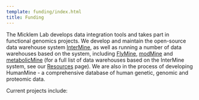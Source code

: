 ```yaml
---
template: funding/index.html
title: Funding
---
```

The Micklem Lab develops data integration tools and takes part in functional genomics projects. We develop and maintain the open-source data warehouse system [InterMine](http://www.intermine.org/), as well as running a number of data warehouses based on the system, including [FlyMine](http://www.flymine.org/), [modMine](http://intermine.modencode.org/) and [metabolicMine](http://www.metabolicmine.org/) (for a full list of data warehouses based on the InterMine system, see our [Resources](/resources) page). We are also in the process of developing HumanMine - a comprehensive database of human genetic, genomic and proteomic data.

Current projects include:
